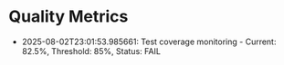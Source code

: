 # Quality Metrics

- 2025-08-02T23:01:53.985661: Test coverage monitoring - Current: 82.5%, Threshold: 85%, Status: FAIL
